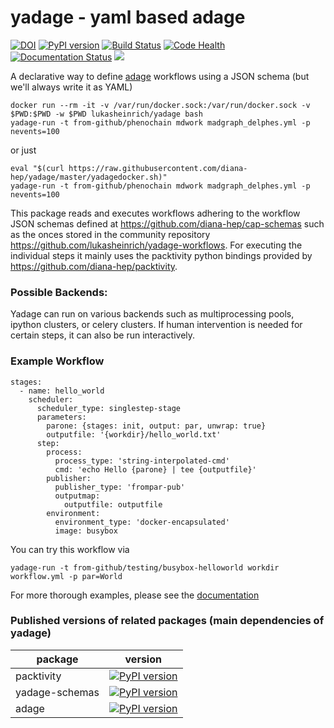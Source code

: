 # yadage - yaml based adage

[![DOI](https://zenodo.org/badge/53543066.svg)](https://zenodo.org/badge/latestdoi/53543066)
[![PyPI version](https://badge.fury.io/py/yadage.svg)](https://badge.fury.io/py/yadage)
[![Build Status](https://travis-ci.org/diana-hep/yadage.svg?branch=master)](https://travis-ci.org/diana-hep/yadage)
[![Code Health](https://landscape.io/github/diana-hep/yadage/master/landscape.svg?style=flat)](https://landscape.io/github/diana-hep/yadage/master)
[![Documentation Status](https://readthedocs.org/projects/pip/badge/?version=latest)](http://yadage.readthedocs.org/en/latest/?badge=latest)
[![](https://images.microbadger.com/badges/image/lukasheinrich/yadage.svg)](https://microbadger.com/images/lukasheinrich/yadage "Get your own image badge on microbadger.com")

A declarative way to define [adage](https://github.com/diana-hep/adage.git) workflows using a JSON schema (but we'll always write it as YAML)

    docker run --rm -it -v /var/run/docker.sock:/var/run/docker.sock -v $PWD:$PWD -w $PWD lukasheinrich/yadage bash
    yadage-run -t from-github/phenochain mdwork madgraph_delphes.yml -p nevents=100

or just 

    eval "$(curl https://raw.githubusercontent.com/diana-hep/yadage/master/yadagedocker.sh)"
    yadage-run -t from-github/phenochain mdwork madgraph_delphes.yml -p nevents=100

This package reads and executes workflows adhering to the workflow JSON schemas defined at https://github.com/diana-hep/cap-schemas such as the onces stored in the community repository https://github.com/lukasheinrich/yadage-workflows. For executing the individual steps it mainly uses the packtivity python bindings provided by https://github.com/diana-hep/packtivity.

### Possible Backends:

Yadage can run on various backends such as multiprocessing pools, ipython clusters, or celery clusters. If human intervention is needed for certain steps, it can also be run interactively.

### Example Workflow

    stages:
      - name: hello_world
        scheduler:
          scheduler_type: singlestep-stage
          parameters:
            parone: {stages: init, output: par, unwrap: true}
            outputfile: '{workdir}/hello_world.txt'
          step:
            process:
              process_type: 'string-interpolated-cmd'
              cmd: 'echo Hello {parone} | tee {outputfile}'
            publisher:
              publisher_type: 'frompar-pub'
              outputmap:
                outputfile: outputfile
            environment:
              environment_type: 'docker-encapsulated'
              image: busybox
              
You can try this workflow via 

    yadage-run -t from-github/testing/busybox-helloworld workdir workflow.yml -p par=World

For more thorough examples, please see the [documentation](http://yadage.readthedocs.io/en/latest/)

### Published versions of related packages (main dependencies of yadage)

| package | version |
| ------------- |-------------| 
| packtivity     | [![PyPI version](https://badge.fury.io/py/packtivity.svg)](https://badge.fury.io/py/packtivity) | 
| yadage-schemas    | [![PyPI version](https://badge.fury.io/py/yadage-schemas.svg)](https://badge.fury.io/py/yadage-schemas)      |   
| adage | [![PyPI version](https://badge.fury.io/py/adage.svg)](https://badge.fury.io/py/adage)      |  

